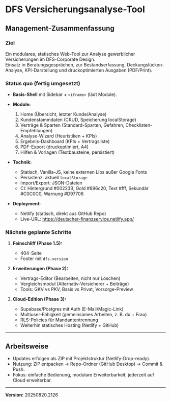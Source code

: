 
# DFS Versicherungsanalyse-Tool

## Management-Zusammenfassung

### Ziel
Ein modulares, statisches Web-Tool zur Analyse gewerblicher Versicherungen im DFS-Corporate Design.  
Einsatz in Beratungsgesprächen, zur Bestandserfassung, Deckungslücken-Analyse, KPI-Darstellung und druckoptimierten Ausgaben (PDF/Print).

### Status quo (fertig umgesetzt)
- **Basis-Shell** mit Sidebar + `<iframe>` (lädt Module).
- **Module:**
  1. Home (Übersicht, letzter Kunde/Analyse)
  2. Kundenstammdaten (CRUD, Speicherung localStorage)
  3. Verträge & Sparten (Standard-Sparten, Gefahren, Checklisten-Empfehlungen)
  4. Analyse-Wizard (Heuristiken + KPIs)
  5. Ergebnis-Dashboard (KPIs + Vertragsliste)
  6. PDF-Export (druckoptimiert, A4)
  7. Hilfen & Vorlagen (Textbausteine, persistiert)

- **Technik:**
  - Statisch, Vanilla-JS, keine externen Libs außer Google Fonts
  - Persistenz: aktuell `localStorage`
  - Import/Export: JSON-Dateien
  - CI: Hintergrund #00223B, Gold #896c20, Text #fff, Sekundär #C0C0C0, Warnung #D97706

- **Deployment:**
  - Netlify (statisch, direkt aus GitHub Repo)
  - Live-URL: https://deutscher-finanzservice.netlify.app/

### Nächste geplante Schritte
1. **Feinschliff (Phase 1.5):**
   - 404-Seite
   - Footer mit `dfs.version`

2. **Erweiterungen (Phase 2):**
   - Vertrags-Editor (Bearbeiten, nicht nur Löschen)
   - Vergleichsmodul (Alternativ-Versicherer + Beiträge)
   - Tools: GKV vs PKV, Basis vs Privat, Vorsorge-Preview

3. **Cloud-Edition (Phase 3):**
   - Supabase/Postgres mit Auth (E-Mail/Magic-Link)
   - Multiuser-Fähigkeit (gemeinsames Arbeiten, z. B. du + Frau)
   - RLS-Policies für Mandantentrennung
   - Weiterhin statisches Hosting (Netlify + GitHub)

---

## Arbeitsweise
- Updates erfolgen als ZIP mit Projektstruktur (Netlify-Drop-ready).
- Nutzung: ZIP entpacken → Repo-Ordner (GitHub Desktop) → Commit & Push.
- Fokus: einfache Bedienung, modulare Erweiterbarkeit, jederzeit auf Cloud erweiterbar.

---

**Version:** 20250820.2126
